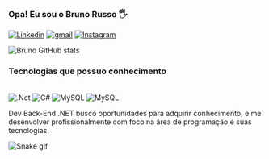 ### Opa! Eu sou o Bruno Russo 🖐

[![Linkedin](https://img.shields.io/badge/LinkedIn-0077B5?style=for-the-badge&logo=linkedin&logoColor=white)](https://www.linkedin.com/in/bruno-russo-7706121bb/)
[![gmail](https://img.shields.io/badge/Gmail-D14836?style=for-the-badge&logo=gmail&logoColor=white)](mailto:bruno.03fr@gmail.com.tech)
[![Instagram](https://img.shields.io/badge/Instagram-E4405F?style=for-the-badge&logo=instagram&logoColor=white)](https://www.instagram.com/brnrss_/)

![Bruno GitHub stats](https://github-readme-stats.vercel.app/api?username=BrunoRusso1&show_icons=true&theme=radical)

### Tecnologias que possuo conhecimento
<div style="display: inline_block"><br/>
<img align "center" alt=".Net" src="https://img.shields.io/badge/.NET-5C2D91?style=for-the-badge&logo=.net&logoColor=white"/>
<img align "center" alt="C#" src="https://img.shields.io/badge/C%23-239120?style=for-the-badge&logo=c-sharp&logoColor=white"/>
<img align "center" alt="MySQL" src="https://img.shields.io/badge/MySQL-005C84?style=for-the-badge&logo=mysql&logoColor=white"/>
<img align "center" alt="MySQL" src="https://img.shields.io/badge/Microsoft%20SQL%20Server-CC2927?style=for-the-badge&logo=microsoft%20sql%20server&logoColor=white"/>
</div>

Dev Back-End .NET busco oportunidades para adquirir conhecimento, e me desenvolver profissionalmente com foco na área de programação e suas tecnologias.

![Snake gif](https://github.com/BrunoRusso1/BrunoRusso1/blob/output/github-contribution-grid-snake.svg)
